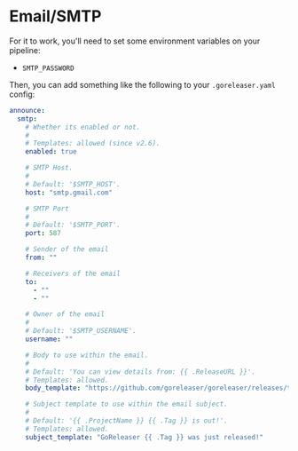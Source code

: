 # Email/SMTP

For it to work, you'll need to set some environment variables on your pipeline:

- `SMTP_PASSWORD`

Then, you can add something like the following to your `.goreleaser.yaml` config:

```yaml title=".goreleaser.yaml"
announce:
  smtp:
    # Whether its enabled or not.
    #
    # Templates: allowed (since v2.6).
    enabled: true

    # SMTP Host.
    #
    # Default: '$SMTP_HOST'.
    host: "smtp.gmail.com"

    # SMTP Port
    #
    # Default: '$SMTP_PORT'.
    port: 587

    # Sender of the email
    from: ""

    # Receivers of the email
    to:
      - ""
      - ""

    # Owner of the email
    #
    # Default: '$SMTP_USERNAME'.
    username: ""

    # Body to use within the email.
    #
    # Default: 'You can view details from: {{ .ReleaseURL }}'.
    # Templates: allowed.
    body_template: "https://github.com/goreleaser/goreleaser/releases/tag/{{ .Tag }}"

    # Subject template to use within the email subject.
    #
    # Default: '{{ .ProjectName }} {{ .Tag }} is out!'.
    # Templates: allowed.
    subject_template: "GoReleaser {{ .Tag }} was just released!"
```

<!-- md:templates -->
